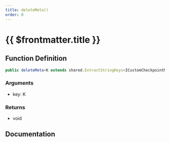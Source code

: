 ```yaml
---
title: deleteMeta()
order: 0
---
```


# {{ $frontmatter.title }}

## Function Definition

```ts
public deleteMeta<K extends shared.ExtractStringKeys<ICustomCheckpointMeta>>(key: K): void;
```

### Arguments

* key: K

### Returns

* void

## Documentation

<!--@include: ./parts/deleteMeta.md-->
